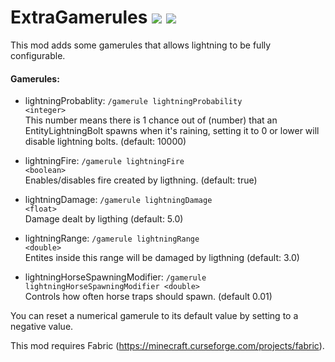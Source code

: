 ExtraGamerules [![](http://cf.way2muchnoise.eu/full_310323_downloads.svg)](https://minecraft.curseforge.com/projects/extragamerules)
[![](http://cf.way2muchnoise.eu/versions/For%20MC_310323_all.svg)](https://minecraft.curseforge.com/projects/extragamerules)
=========================

This mod adds some gamerules that allows lightning to be fully configurable.

#### Gamerules:

- lightningProbablity: <code>/gamerule lightningProbability &lt;integer&gt;</code>  
This number means there is 1 chance out of (number) that an EntityLightningBolt spawns when it's raining, setting it to 0 or lower will disable lightning bolts. (default: 10000)

- lightningFire: <code>/gamerule lightningFire &lt;boolean&gt;</code>  
Enables/disables fire created by ligthning. (default: true)

- lightningDamage: <code>/gamerule lightningDamage &lt;float&gt;</code>  
Damage dealt by ligthing (default: 5.0)

- lightningRange: <code>/gamerule lightningRange &lt;double&gt;</code>  
Entites inside this range will be damaged by ligthning (default: 3.0)

- lightningHorseSpawningModifier:  <code>/gamerule lightningHorseSpawningModifier &lt;double&gt;</code>  
Controls how often horse traps should spawn. (default 0.01)

You can reset a numerical gamerule to its default value by setting to a negative value.

This mod requires Fabric (https://minecraft.curseforge.com/projects/fabric).
